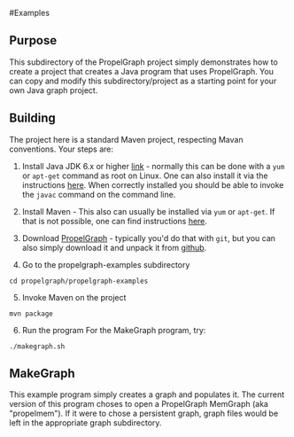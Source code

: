 #Examples


## Purpose
This subdirectory of the PropelGraph project simply demonstrates how to create a project 
that creates a Java program that uses PropelGraph.  You can copy and modify this
subdirectory/project as a starting point for your own Java graph project.

## Building
The project here is a standard Maven project, respecting Mavan conventions. Your steps are:

1. Install Java JDK 6.x or higher [link](http://openjdk.java.net/) - normally 
   this can be done with
   a `yum` or `apt-get` command as root on Linux.  One can also install it 
   via the instructions [here](http://openjdk.java.net/).  When correctly
   installed you should be able to invoke the `javac` command on the command line.

2. Install Maven - This also can usually be installed via `yum` or `apt-get`.  If that
   is not possible, one can find 
   instructions [here](http://maven.apache.org/guides/getting-started/maven-in-five-minutes.html).

3. Download [PropelGraph](https://github.com/scalegraph/propelgraph) - typically you'd do that 
   with `git`, but you can also simply download it and unpack it from 
   [github](https://github.com/scalegraph/propelgraph/archive/master.zip).

4. Go to the propelgraph-examples subdirectory
  ```
  cd propelgraph/propelgraph-examples
  ```

5. Invoke Maven on the project

  ```
  mvn package
  ```

6. Run the program
   For the MakeGraph program, try:
  ```
  ./makegraph.sh
  ```



## MakeGraph
This example program simply creates a graph and populates it.  The current version of this program
choses to open a PropelGraph MemGraph (aka "propelmem").  If it were to chose a
persistent graph, graph files would be left in the appropriate graph subdirectory.  
